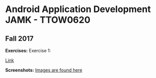 # Android Application Development JAMK - TTOW0620
## Fall 2017

**Exercises:**
Exercise 1:

[Link](https://github.com/theoldpaappa/Android-Application-Development-JAMK/tree/master/app/src/main/res)

**Screenshots:** [Images are found here](https://github.com/theoldpaappa/Android-Application-Development-JAMK/tree/master/app/screenshots)
